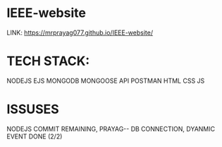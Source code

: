# IEEE-website

LINK: https://mrprayag077.github.io/IEEE-website/

# TECH STACK:
NODEJS
EJS
MONGODB MONGOOSE
API POSTMAN
HTML CSS JS 

# ISSUSES
NODEJS COMMIT REMAINING, PRAYAG-- DB CONNECTION, DYANMIC EVENT DONE (2/2)

